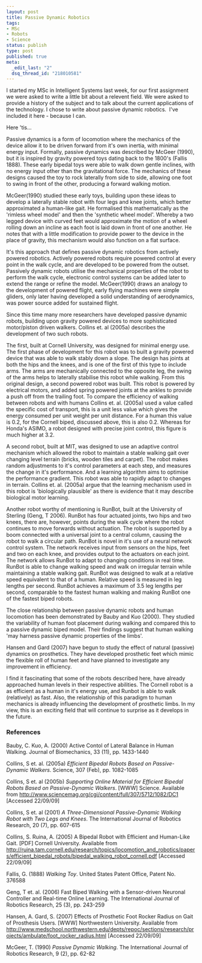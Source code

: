 ```yaml
--- 
layout: post
title: Passive Dynamic Robotics
tags: 
- MSc
- Robots
- Science
status: publish
type: post
published: true
meta: 
  _edit_last: "2"
  dsq_thread_id: "218010581"
---
```

I started my MSc in Intelligent Systems last week, for our first assignment we were asked to write a little bit about a relevent field. We were asked to provide a history of the subject and to talk about the current applications of the technology. I chose to write about passive dynamic robotics.  I've included it here - because I can.

Here 'tis...

Passive dynamics is a form of locomotion where the mechanics of the device allow it to be driven forward from it's own inertia, with minimal energy input. Formally, passive dynamics was described by McGeer (1990), but it is inspired by gravity powered toys dating back to the 1800's (Fallis 1888). These early bipedal toys were able to walk down gentle inclines, with no energy input other than the gravitational force. The mechanics of these designs caused the toy to rock laterally from side to side, allowing one foot to swing in front of the other, producing a forward walking motion.

<!--more-->McGeer(1990) studied these early toys, building upon these ideas to develop a laterally stable robot with four legs and knee joints, which better approximated a human-like gait. He formalised this mathematically as the 'rimless wheel model' and then the 'synthetic wheel model'. Whereby a two legged device with curved feet would approximate the motion of a wheel rolling down an incline as each foot is laid down in front of one another. He notes that with a little modification to provide power to the device in the place of gravity, this mechanism would also function on a flat surface.

It's this approach that defines passive dynamic robotics from actively powered robotics. Actively powered robots require powered control at every point in the walk cycle, and are developed to be powered from the outset. Passively dynamic robots utilise the mechanical properties of the robot to perform the walk cycle, electronic control systems can be added later to extend the range or refine the model. McGeer(1990) draws an analogy to the development of powered flight, early flying machines were simple gliders, only later having developed a solid understanding of aerodynamics, was power source added for sustained flight.

Since this time many more researchers have developed passive dynamic robots, building upon gravity powered devices to more sophisticated motor/piston driven walkers. Collins et. al (2005a) describes the development of two such robots.

The first, built at Cornell University, was designed for minimal energy use. The first phase of development for this robot was to built a gravity powered device that was able to walk stably down a slope. The design has joints at both the hips and the knees, and is one of the first of this type to include arms. The arms are mechanically connected to the opposite leg, the swing of the arms helps to laterally stabilise this robot while walking. From this original design, a second powered robot was built. This robot is powered by electrical motors, and added spring powered joints at the ankles to provide a push off from the trailing foot. To compare the efficiency of walking between robots and with humans Collins et. al. (2005a) used a value called the specific cost of transport, this is a unit less value which gives the energy consumed per unit weight per unit distance. For a human this value is 0.2, for the Cornell biped, discussed above, this is also 0.2. Whereas for Honda's ASIMO, a robot designed with precise joint control, this figure is much higher at 3.2.

A second robot, built at MIT, was designed to use an adaptive control mechanism which allowed the robot to maintain a stable walking gait over changing level terrain (bricks, wooden tiles and carpet). The robot makes random adjustments to it's control parameters at each step, and measures the change in it's performance. And a learning algorithm aims to optimise the performance gradient. This robot was able to rapidly adapt to changes in terrain. Collins et. al. (2005a) argue that the learning mechanism used in this robot is 'biologically plausible' as there is evidence that it may describe biological motor learning.

Another robot worthy of mentioning is RunBot, built at the University of Sterling (Geng, T 2006). RunBot has four actuated joints, two hips and two knees, there are, however, points during the walk cycle where the robot continues to move forwards without actuation. The robot is supported by a boom connected with a universal joint to a central column, causing the robot to walk a circular path. RunBot is novel in it's use of a neural network control system. The network receives input from sensors on the hips, feet and two on each knee, and provides output to the actuators on each joint. The network allows RunBot to adapt to changing conditions in real time. RunBot is able to change walking speed and walk on irregular terrain while maintaining a stable walking gait. RunBot was designed to walk at a relative speed equivalent to that of a human. Relative speed is measured in leg lengths per second. RunBot achieves a maximum of 3.5 leg lengths per second, comparable to the fastest human walking and making RunBot one of the fastest biped robots.

The close relationship between passive dynamic robots and human locomotion has been demonstrated by Bauby and Kuo (2000). They studied the variability of human foot placement during walking and compared this to a passive dynamic biped model. Their findings suggest that human walking 'may harness passive dynamic properties of the limbs'.

Hansen and Gard (2007) have begun to study the effect of natural (passive) dynamics on prosthetics. They have developed prosthetic feet which mimic the flexible roll of human feet and have planned to investigate any improvement in efficiency.

I find it fascinating that some of the robots described here, have already approached human levels in their respective abilities. The Cornell robot is a as efficient as a human in it's energy use, and Runbot is able to walk (relatively) as fast. Also, the relationship of this paradigm to human mechanics is already influencing the development of prosthetic limbs. In my view, this is an exciting field that will continue to surprise as it develops in the future.
<h3>References</h3>
Bauby, C. Kuo, A. (2000) Active Contol of Lateral Balance in Human Walking. Journal of Biomechanics, 33 (11), pp. 1433-1440

Collins, S et. al. (2005a) <em>Efficient Bipedal Robots Based on Passive-Dynamic Walkers</em>. Science, 307 (Feb), pp. 1082-1085

Collins, S et. al (2005b) <em>Supporting Online Material for Efficient Bipedal Robots Based on Passive-Dynamic Walkers</em>. [WWW] Science. Available from <a href="http://www.sciencemag.org/cgi/content/full/307/5712/1082/DC1"><span style="text-decoration: underline;">http://www.sciencemag.org/cgi/content/full/307/5712/1082/DC1</span></a> [Accessed 22/09/09]

Collins, S et. al (2001) <em>A Three-Dimensional Passive-Dynamic Walking Robot with Two Legs and Knees</em>. The International Journal of Robotics Research, 20 (7), pp. 607-615
<p align="left">Collins, S. Ruina, A. (2005) A Bipedal Robot with Efficient and Human-Like Gait. [PDF] Cornell University. Available from <a href="http://ruina.tam.cornell.edu/research/topics/locomotion_and_robotics/papers/efficient_bipedal_robots/bipedal_walking_robot_cornell.pdf"><span style="text-decoration: underline;">http://ruina.tam.cornell.edu/research/topics/locomotion_and_robotics/papers/efficient_bipedal_robots/bipedal_walking_robot_cornell.pdf</span></a> [Accessed 22/09/09]</p>

Fallis, G. (1888) <em>Walking Toy</em>. United States Patent Office, Patent No. 376588

Geng, T et. al. (2006) Fast Biped Walking with a Sensor-driven Neuronal Controller and Real-time Online Learning. The International Journal of Robotics Research, 25 (3), pp. 243-259

Hansen, A. Gard, S. (2007) Effects of Prosthetic Foot Rocker Radius on Gait of Prosthesis Users. [WWW] Northwestern University. Available from <a href="http://www.medschool.northwestern.edu/depts/repoc/sections/research/projects/ambulate/foot_rocker_radius.html"><span style="text-decoration: underline;">http://www.medschool.northwestern.edu/depts/repoc/sections/research/projects/ambulate/foot_rocker_radius.html</span></a> [Accessed 22/09/09]

McGeer, T. (1990) <em>Passive Dynamic Walking</em>. The International Journal of Robotics Research, 9 (2), pp. 62-82
